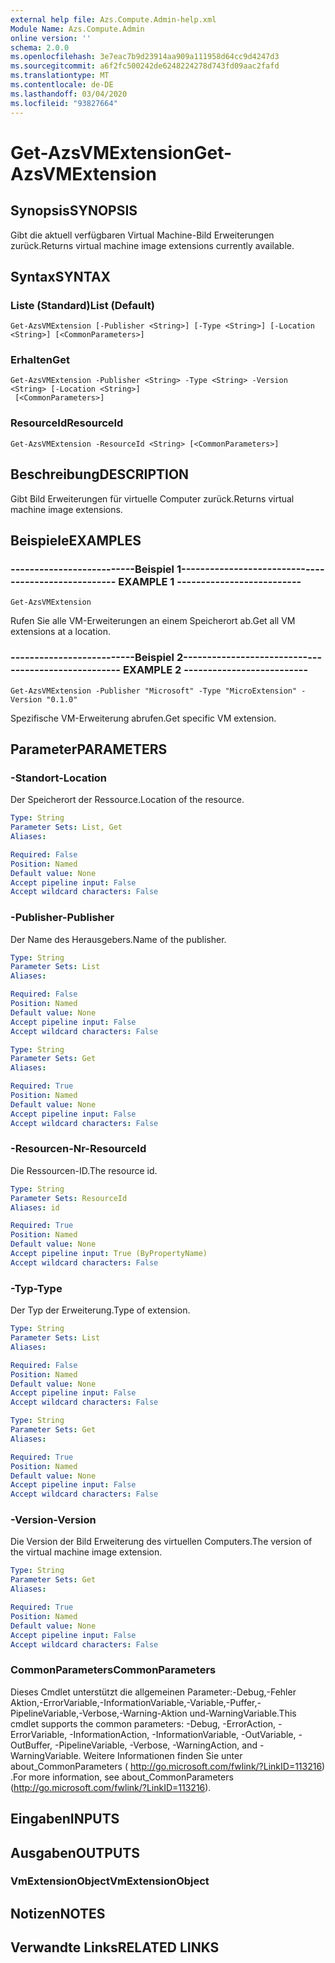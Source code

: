 ```yaml
---
external help file: Azs.Compute.Admin-help.xml
Module Name: Azs.Compute.Admin
online version: ''
schema: 2.0.0
ms.openlocfilehash: 3e7eac7b9d23914aa909a111958d64cc9d4247d3
ms.sourcegitcommit: a6f2fc500242de6248224278d743fd09aac2fafd
ms.translationtype: MT
ms.contentlocale: de-DE
ms.lasthandoff: 03/04/2020
ms.locfileid: "93827664"
---
```

# <span data-ttu-id="e8596-101">Get-AzsVMExtension</span><span class="sxs-lookup"><span data-stu-id="e8596-101">Get-AzsVMExtension</span></span>

## <span data-ttu-id="e8596-102">Synopsis</span><span class="sxs-lookup"><span data-stu-id="e8596-102">SYNOPSIS</span></span>
<span data-ttu-id="e8596-103">Gibt die aktuell verfügbaren Virtual Machine-Bild Erweiterungen zurück.</span><span class="sxs-lookup"><span data-stu-id="e8596-103">Returns virtual machine image extensions currently available.</span></span>

## <span data-ttu-id="e8596-104">Syntax</span><span class="sxs-lookup"><span data-stu-id="e8596-104">SYNTAX</span></span>

### <span data-ttu-id="e8596-105">Liste (Standard)</span><span class="sxs-lookup"><span data-stu-id="e8596-105">List (Default)</span></span>
```
Get-AzsVMExtension [-Publisher <String>] [-Type <String>] [-Location <String>] [<CommonParameters>]
```

### <span data-ttu-id="e8596-106">Erhalten</span><span class="sxs-lookup"><span data-stu-id="e8596-106">Get</span></span>
```
Get-AzsVMExtension -Publisher <String> -Type <String> -Version <String> [-Location <String>]
 [<CommonParameters>]
```

### <span data-ttu-id="e8596-107">ResourceId</span><span class="sxs-lookup"><span data-stu-id="e8596-107">ResourceId</span></span>
```
Get-AzsVMExtension -ResourceId <String> [<CommonParameters>]
```

## <span data-ttu-id="e8596-108">Beschreibung</span><span class="sxs-lookup"><span data-stu-id="e8596-108">DESCRIPTION</span></span>
<span data-ttu-id="e8596-109">Gibt Bild Erweiterungen für virtuelle Computer zurück.</span><span class="sxs-lookup"><span data-stu-id="e8596-109">Returns virtual machine image extensions.</span></span>

## <span data-ttu-id="e8596-110">Beispiele</span><span class="sxs-lookup"><span data-stu-id="e8596-110">EXAMPLES</span></span>

### <span data-ttu-id="e8596-111">--------------------------Beispiel 1--------------------------</span><span class="sxs-lookup"><span data-stu-id="e8596-111">-------------------------- EXAMPLE 1 --------------------------</span></span>
```
Get-AzsVMExtension
```

<span data-ttu-id="e8596-112">Rufen Sie alle VM-Erweiterungen an einem Speicherort ab.</span><span class="sxs-lookup"><span data-stu-id="e8596-112">Get all VM extensions at a location.</span></span>

### <span data-ttu-id="e8596-113">--------------------------Beispiel 2--------------------------</span><span class="sxs-lookup"><span data-stu-id="e8596-113">-------------------------- EXAMPLE 2 --------------------------</span></span>
```
Get-AzsVMExtension -Publisher "Microsoft" -Type "MicroExtension" -Version "0.1.0"
```

<span data-ttu-id="e8596-114">Spezifische VM-Erweiterung abrufen.</span><span class="sxs-lookup"><span data-stu-id="e8596-114">Get specific VM extension.</span></span>

## <span data-ttu-id="e8596-115">Parameter</span><span class="sxs-lookup"><span data-stu-id="e8596-115">PARAMETERS</span></span>

### <span data-ttu-id="e8596-116">-Standort</span><span class="sxs-lookup"><span data-stu-id="e8596-116">-Location</span></span>
<span data-ttu-id="e8596-117">Der Speicherort der Ressource.</span><span class="sxs-lookup"><span data-stu-id="e8596-117">Location of the resource.</span></span>

```yaml
Type: String
Parameter Sets: List, Get
Aliases: 

Required: False
Position: Named
Default value: None
Accept pipeline input: False
Accept wildcard characters: False
```

### <span data-ttu-id="e8596-118">-Publisher</span><span class="sxs-lookup"><span data-stu-id="e8596-118">-Publisher</span></span>
<span data-ttu-id="e8596-119">Der Name des Herausgebers.</span><span class="sxs-lookup"><span data-stu-id="e8596-119">Name of the publisher.</span></span>

```yaml
Type: String
Parameter Sets: List
Aliases: 

Required: False
Position: Named
Default value: None
Accept pipeline input: False
Accept wildcard characters: False
```

```yaml
Type: String
Parameter Sets: Get
Aliases: 

Required: True
Position: Named
Default value: None
Accept pipeline input: False
Accept wildcard characters: False
```

### <span data-ttu-id="e8596-120">-Resourcen-Nr</span><span class="sxs-lookup"><span data-stu-id="e8596-120">-ResourceId</span></span>
<span data-ttu-id="e8596-121">Die Ressourcen-ID.</span><span class="sxs-lookup"><span data-stu-id="e8596-121">The resource id.</span></span>

```yaml
Type: String
Parameter Sets: ResourceId
Aliases: id

Required: True
Position: Named
Default value: None
Accept pipeline input: True (ByPropertyName)
Accept wildcard characters: False
```

### <span data-ttu-id="e8596-122">-Typ</span><span class="sxs-lookup"><span data-stu-id="e8596-122">-Type</span></span>
<span data-ttu-id="e8596-123">Der Typ der Erweiterung.</span><span class="sxs-lookup"><span data-stu-id="e8596-123">Type of extension.</span></span>

```yaml
Type: String
Parameter Sets: List
Aliases: 

Required: False
Position: Named
Default value: None
Accept pipeline input: False
Accept wildcard characters: False
```

```yaml
Type: String
Parameter Sets: Get
Aliases: 

Required: True
Position: Named
Default value: None
Accept pipeline input: False
Accept wildcard characters: False
```

### <span data-ttu-id="e8596-124">-Version</span><span class="sxs-lookup"><span data-stu-id="e8596-124">-Version</span></span>
<span data-ttu-id="e8596-125">Die Version der Bild Erweiterung des virtuellen Computers.</span><span class="sxs-lookup"><span data-stu-id="e8596-125">The version of the virtual machine image extension.</span></span>

```yaml
Type: String
Parameter Sets: Get
Aliases: 

Required: True
Position: Named
Default value: None
Accept pipeline input: False
Accept wildcard characters: False
```

### <span data-ttu-id="e8596-126">CommonParameters</span><span class="sxs-lookup"><span data-stu-id="e8596-126">CommonParameters</span></span>
<span data-ttu-id="e8596-127">Dieses Cmdlet unterstützt die allgemeinen Parameter:-Debug,-Fehler Aktion,-ErrorVariable,-InformationVariable,-Variable,-Puffer,-PipelineVariable,-Verbose,-Warning-Aktion und-WarningVariable.</span><span class="sxs-lookup"><span data-stu-id="e8596-127">This cmdlet supports the common parameters: -Debug, -ErrorAction, -ErrorVariable, -InformationAction, -InformationVariable, -OutVariable, -OutBuffer, -PipelineVariable, -Verbose, -WarningAction, and -WarningVariable.</span></span> <span data-ttu-id="e8596-128">Weitere Informationen finden Sie unter about_CommonParameters ( http://go.microsoft.com/fwlink/?LinkID=113216) .</span><span class="sxs-lookup"><span data-stu-id="e8596-128">For more information, see about_CommonParameters (http://go.microsoft.com/fwlink/?LinkID=113216).</span></span>

## <span data-ttu-id="e8596-129">Eingaben</span><span class="sxs-lookup"><span data-stu-id="e8596-129">INPUTS</span></span>

## <span data-ttu-id="e8596-130">Ausgaben</span><span class="sxs-lookup"><span data-stu-id="e8596-130">OUTPUTS</span></span>

### <span data-ttu-id="e8596-131">VmExtensionObject</span><span class="sxs-lookup"><span data-stu-id="e8596-131">VmExtensionObject</span></span>

## <span data-ttu-id="e8596-132">Notizen</span><span class="sxs-lookup"><span data-stu-id="e8596-132">NOTES</span></span>

## <span data-ttu-id="e8596-133">Verwandte Links</span><span class="sxs-lookup"><span data-stu-id="e8596-133">RELATED LINKS</span></span>

